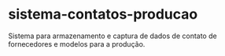 # sistema-contatos-producao
Sistema para armazenamento e captura de dados de contato de fornecedores e modelos para a produção.
